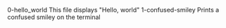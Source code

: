 0-hello_world
	This file displays "Hello, world"
1-confused-smiley
	Prints a confused smiley on the terminal
